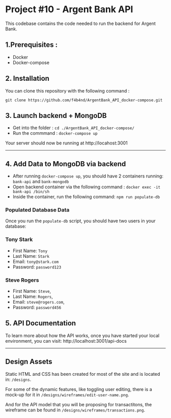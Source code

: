 # Project #10 - Argent Bank API

This codebase contains the code needed to run the backend for Argent Bank.

## 1.Prerequisites :
- Docker
- Docker-compose

## 2. Installation

You can clone this repository with the following command :

`git clone https://github.com/f4b4nd/ArgentBank_API_docker-compose.git`


## 3. Launch backend + MongoDB
- Get into the folder : `cd ./ArgentBank_API_docker-compose/`
- Run the commmand : `docker-compose up`

Your server should now be running at http://locahost:3001

---

## 4. Add Data to MongoDB via backend
- After running `docker-compose up`, you should have 2 containers running: `bank-api` and `bank-mongodb`
- Open backend container via the following command : `docker exec -it bank-api /bin/sh`
- Inside the container, run the following command: `npm run populate-db`

### Populated Database Data

Once you run the `populate-db` script, you should have two users in your database:

### Tony Stark

- First Name: `Tony`
- Last Name: `Stark`
- Email: `tony@stark.com`
- Password: `password123`

### Steve Rogers

- First Name: `Steve`,
- Last Name: `Rogers`,
- Email: `steve@rogers.com`,
- Password: `password456`

## 5. API Documentation

To learn more about how the API works, once you have started your local environment, you can visit: http://localhost:3001/api-docs

---
## Design Assets

Static HTML and CSS has been created for most of the site and is located in: `/designs`.

For some of the dynamic features, like toggling user editing, there is a mock-up for it in `/designs/wireframes/edit-user-name.png`.

And for the API model that you will be proposing for transactitons, the wireframe can be found in `/designs/wireframes/transactions.png`.
